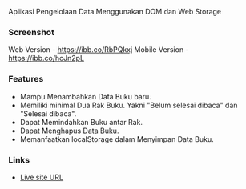 Aplikasi Pengelolaan Data Menggunakan DOM dan Web Storage

### Screenshot

Web Version - https://ibb.co/RbPQkxj
Mobile Version - https://ibb.co/hcJn2pL

### Features

- Mampu Menambahkan Data Buku baru.
- Memiliki minimal Dua Rak Buku. Yakni "Belum selesai dibaca" dan "Selesai dibaca".
- Dapat Memindahkan Buku antar Rak.
- Dapat Menghapus Data Buku.
- Memanfaatkan localStorage dalam Menyimpan Data Buku.

### Links

- [Live site URL](https://drunkenbtterfly.github.io/bookself/)
